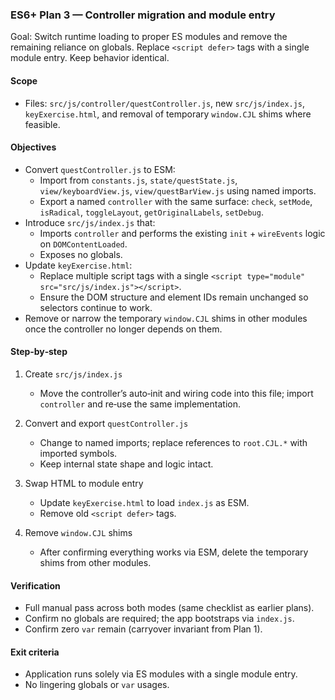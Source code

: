 ### ES6+ Plan 3 — Controller migration and module entry

Goal: Switch runtime loading to proper ES modules and remove the remaining reliance on globals. Replace `<script defer>` tags with a single module entry. Keep behavior identical.

#### Scope
- Files: `src/js/controller/questController.js`, new `src/js/index.js`, `keyExercise.html`, and removal of temporary `window.CJL` shims where feasible.

#### Objectives
- Convert `questController.js` to ESM:
  - Import from `constants.js`, `state/questState.js`, `view/keyboardView.js`, `view/questBarView.js` using named imports.
  - Export a named `controller` with the same surface: `check`, `setMode`, `isRadical`, `toggleLayout`, `getOriginalLabels`, `setDebug`.
- Introduce `src/js/index.js` that:
  - Imports `controller` and performs the existing `init` + `wireEvents` logic on `DOMContentLoaded`.
  - Exposes no globals.
- Update `keyExercise.html`:
  - Replace multiple script tags with a single `<script type="module" src="src/js/index.js"></script>`.
  - Ensure the DOM structure and element IDs remain unchanged so selectors continue to work.
- Remove or narrow the temporary `window.CJL` shims in other modules once the controller no longer depends on them.

#### Step‑by‑step
1) Create `src/js/index.js`
   - Move the controller’s auto‑init and wiring code into this file; import `controller` and re‑use the same implementation.

2) Convert and export `questController.js`
   - Change to named imports; replace references to `root.CJL.*` with imported symbols.
   - Keep internal state shape and logic intact.

3) Swap HTML to module entry
   - Update `keyExercise.html` to load `index.js` as ESM.
   - Remove old `<script defer>` tags.

4) Remove `window.CJL` shims
   - After confirming everything works via ESM, delete the temporary shims from other modules.

#### Verification
- Full manual pass across both modes (same checklist as earlier plans).
- Confirm no globals are required; the app bootstraps via `index.js`.
- Confirm zero `var` remain (carryover invariant from Plan 1).

#### Exit criteria
- Application runs solely via ES modules with a single module entry.
- No lingering globals or `var` usages.

